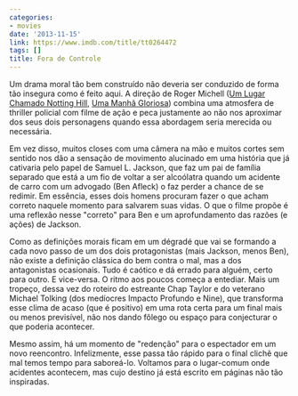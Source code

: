 ```yaml
---
categories:
- movies
date: '2013-11-15'
link: https://www.imdb.com/title/tt0264472
tags: []
title: Fora de Controle
---
```


Um drama moral tão bem construído não deveria ser conduzido de forma tão insegura como é feito aqui. A direção de Roger Michell ([Um Lugar Chamado Notting Hill], [Uma Manhã Gloriosa]) combina uma atmosfera de thriller policial com filme de ação e peca justamente ao não nos aproximar dos seus dois personagens quando essa abordagem seria merecida ou necessária.

Em vez disso, muitos closes com uma câmera na mão e muitos cortes sem sentido nos dão a sensação de movimento alucinado em uma história que já cativaria pelo papel de Samuel L. Jackson, que faz um pai de família separado que está a um fio de voltar a ser alcoólatra quando um acidente de carro com um advogado (Ben Afleck) o faz perder a chance de se redimir. Em essência, esses dois homens procuram fazer o que acham correto naquele momento para salvarem suas vidas. O que o filme propõe é uma reflexão nesse "correto" para Ben e um aprofundamento das razões (e ações) de Jackson.

Como as definições morais ficam em um dégradé que vai se formando a cada novo passo de um dos dois protagonistas (mais Jackson, menos Ben), não existe a definição clássica do bem contra o mal, mas a dos antagonistas ocasionais. Tudo é caótico e dá errado para alguém, certo para outro. E vice-versa. O ritmo aos poucos começa a entediar. Mais um tropeço, dessa vez do roteiro do estreante Chap Taylor e do veterano Michael Tolking (dos medíocres Impacto Profundo e Nine), que transforma esse clima de acaso (que é positivo) em uma rota certa para um final mais ou menos previsível, não nos dando fôlego ou espaço para conjecturar o que poderia acontecer.

Mesmo assim, há um momento de "redenção" para o espectador em um novo reencontro. Infelizmente, esse passa tão rápido para o final clichê que mal temos tempo para saboreá-lo. Voltamos para o lugar-comum onde acidentes acontecem, mas cujo destino já está escrito em páginas não tão inspiradas.

[Um Lugar Chamado Notting Hill]: /um-lugar-chamado-notting-hill
[Uma Manhã Gloriosa]: /uma-manha-gloriosa